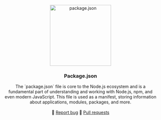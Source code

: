 <p align="center">
  <a href="https://docs.npmjs.com/cli/v9/configuring-npm/package-json">
    <img src="https://www.turing.com/blog/wp-content/uploads/2022/06/Facebook-Top-NPM-Packages-for-Node-JS-Developers.jpg" alt="package.json" width="200" />
  </a>
</p>

<h3 align="center">Package.json</h3>

<p align="center">
    The `package.json` file is core to the Node.js ecosystem and is a fundamental part of understanding and working with Node.js, npm, and even modern JavaScript. This file is used as a manifest, storing information about applications, modules,   packages, and more.
  <br>
  <br>
  🔹
  <a href="https://github.com/yagnikvadi2003/package.json/issues">Report bug</a>
  🔹
  <a href="https://github.com/yagnikvadi2003/package.json/pulls">Pull requests</a>
</p>

<br />
